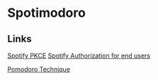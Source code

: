 # Spotimodoro

## Links
[Spotify PKCE](https://developer.spotify.com/documentation/general/guides/authorization/code-flow/)
[Spotify Authorization for end users](https://developer.spotify.com/documentation/general/guides/authorization/)

[Pomodoro Technique](https://www.techtarget.com/whatis/definition/pomodoro-technique)
